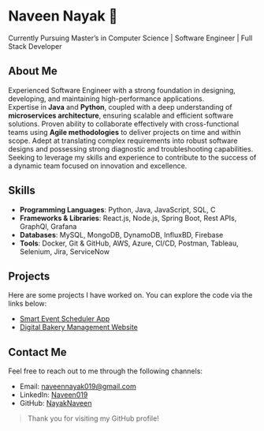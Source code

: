 # Naveen Nayak 👋

Currently Pursuing Master’s in Computer Science | Software Engineer | Full Stack Developer


## About Me

Experienced Software Engineer with a strong foundation in designing, developing, and maintaining high-performance applications.  
Expertise in **Java** and **Python**, coupled with a deep understanding of **microservices architecture**, ensuring scalable and efficient software solutions. Proven ability to collaborate effectively with cross-functional teams using **Agile methodologies** to deliver projects on time and within scope. Adept at translating complex requirements into robust software designs and possessing strong diagnostic and troubleshooting capabilities. Seeking to leverage my skills and experience to contribute to the success of a dynamic team focused on innovation and excellence.


## Skills

- **Programming Languages**: Python, Java, JavaScript, SQL, C
- **Frameworks & Libraries**: React.js, Node.js, Spring Boot, Rest APIs, GraphQl, Grafana
- **Databases**: MySQL, MongoDB, DynamoDB, InfluxBD, Firebase
- **Tools**: Docker, Git & GitHub, AWS, Azure, CI/CD, Postman, Tableau, Selenium, Jira, ServiceNow


## Projects

Here are some projects I have worked on. You can explore the code via the links below:

- [Smart Event Scheduler App](https://github.com/your-username/smart-event-scheduler)
- [Digital Bakery Management Website](https://github.com/your-username/digital-bakery-management)


## Contact Me

Feel free to reach out to me through the following channels:

- Email: [naveennayak019@gmail.com](mailto:naveennayak019@gmail.com)
- LinkedIn: [Naveen019](https://www.linkedin.com/in/Naveen019)
- GitHub: [NayakNaveen](https://github.com/NayakNaveen)


> Thank you for visiting my GitHub profile!

